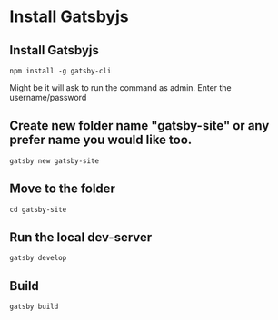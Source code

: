 # Install Gatsbyjs

## Install Gatsbyjs

`npm install -g gatsby-cli`

Might be it will ask to run the command as admin. Enter the username/password

## Create new folder name "gatsby-site" or any prefer name you would like too.

`gatsby new gatsby-site`

## Move to the folder

`cd gatsby-site`

## Run the local dev-server

`gatsby develop`

## Build

`gatsby build`
